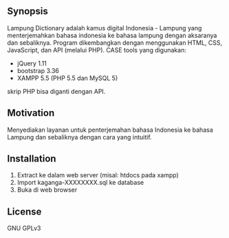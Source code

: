 ## Synopsis

Lampung Dictionary adalah kamus digital Indonesia - Lampung yang menterjemahkan bahasa indonesia ke bahasa lampung dengan aksaranya dan sebaliknya. Program dikembangkan dengan menggunakan HTML, CSS, JavaScript, dan API (melalui PHP).
CASE tools yang digunakan:
* jQuery 1.11
* bootstrap 3.36
* XAMPP 5.5 (PHP 5.5 dan MySQL 5)

skrip PHP bisa diganti dengan API.

## Motivation

Menyediakan layanan untuk penterjemahan bahasa Indonesia ke bahasa Lampung dan sebaliknya dengan cara yang intuitif.

## Installation

1. Extract ke dalam web server (misal: htdocs pada xampp)
2. Import kaganga-XXXXXXXX.sql ke database 
3. Buka di web browser

## License

GNU GPLv3
